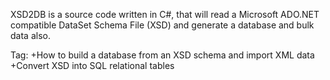 XSD2DB is a source code written in C#, that will read a Microsoft ADO.NET compatible DataSet Schema File (XSD) and generate a database and bulk data also.

Tag: 
+How to build a database from an XSD schema and import XML data
+Convert XSD into SQL relational tables

